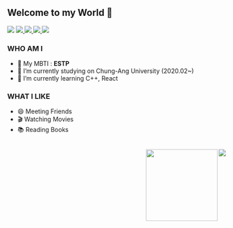 ## Welcome to my World 👋

    
    

<img src="https://hits.seeyoufarm.com/api/count/incr/badge.svg?url=https%3A%2F%2Fgithub.com%2FSL313&count_bg=%23EB8B10&title_bg=%23684327&icon=&icon_color=%23E7E7E7&title=VISIT&edge_flat=false">



<a href="https://open.kakao.com/o/sv9LdL6c">
    <img src="https://img.shields.io/badge/KakaoTalk-FFCD00?style=flat-square&logo=KakaoTalk&logoColor=black"/>
</a>

<a href="https://www.instagram.com/2_yepppi/">
    <img src="https://img.shields.io/badge/Instagram-E4405F?style=flat-square&logo=Instagram&logoColor=white"/>
</a>

<a href="mailto:rebin0313@gmail.com">
    <img src="https://img.shields.io/badge/Gmail-EA4335?style=flat-square&logo=Gmail&logoColor=black"/>
</a>
                                                                                                     
<a href="https://blog.naver.com/sophia0313">
    <img src="https://img.shields.io/badge/Daily%20Blog-00FF00?style=flat&logo=appveyor&logoColor=white"/>
</a>



<!--
**SL313/SL313** is a ✨ _special_ ✨ repository because its `README.md` (this file) appears on your GitHub profile.

Here are some ideas to get you started:
-->

    
         
         
### WHO AM I
   
- :checkered_flag: My MBTI : __ESTP__
- 🔭 I’m currently studying on Chung-Ang University (2020.02~)
- 🌱 I’m currently learning C++, React
      
        
### WHAT I LIKE

- 😄 Meeting Friends
- :clapper: Watching Movies
- :books: Reading Books    
<br/>     

<!--
- 👯 I’m looking to collaborate on ...
- 🤔 I’m looking for help with ...
- 💬 Ask me about ...
- 📫 How to reach me: ...
- ⚡ Fun fact: ...
-->
<a href="https://solved.ac/profile/yepn1">
    <img align='right' src="http://mazassumnida.wtf/api/v2/generate_badge?boj=yepn1">
</a>


<img align='right' src="https://github-readme-stats.vercel.app/api?username=SL313&theme=dracula&show_icons=true" height="165">
